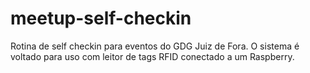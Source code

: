 # meetup-self-checkin

Rotina de self checkin para eventos do GDG Juiz de Fora. O sistema é voltado para uso com leitor de tags RFID conectado a um Raspberry.
